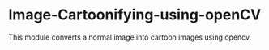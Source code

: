 # Image-Cartoonifying-using-openCV
This module converts a normal image into cartoon images using opencv.
